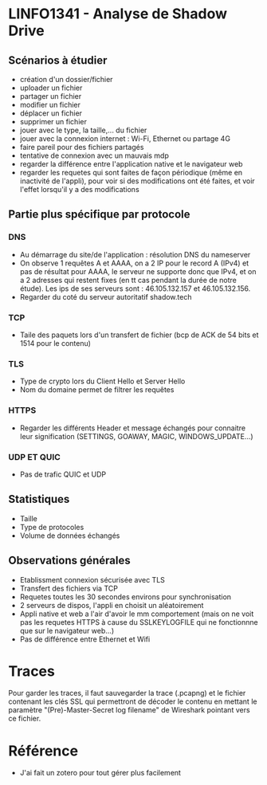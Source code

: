 # LINFO1341 - Analyse de Shadow Drive

## Scénarios à étudier
* création d'un dossier/fichier
* uploader un fichier
* partager un fichier
* modifier un fichier 
* déplacer un fichier
* supprimer un fichier 
* jouer avec le type, la taille,... du fichier
* jouer avec la connexion internet : Wi-Fi, Ethernet ou partage 4G
* faire pareil pour des fichiers partagés
* tentative de connexion avec un mauvais mdp
* regarder la différence entre l'application native et le navigateur web
* regarder les requetes qui sont faites de façon périodique (même en inactivité de l'appli), pour voir si des modifications ont été faites, et voir l'effet lorsqu'il y a des modifications

## Partie plus spécifique par protocole

### DNS
* Au démarrage du site/de l'application : résolution DNS du nameserver
* On observe 1 requêtes A et AAAA, on a 2 IP pour le record A (IPv4) et pas de résultat pour AAAA, le serveur ne supporte donc que IPv4, et on a 2 adresses qui restent fixes (en tt cas pendant la durée de notre étude). Les ips de ses serveurs sont : 46.105.132.157 et 46.105.132.156.
* Regarder du coté du serveur autoritatif shadow.tech

### TCP
* Taile des paquets lors d'un transfert de fichier (bcp de ACK de 54 bits et 1514 pour le contenu)

### TLS
* Type de crypto lors du Client Hello et Server Hello
* Nom du domaine permet de filtrer les requêtes

### HTTPS
* Regarder les différents Header et message échangés pour connaitre leur signification (SETTINGS, GOAWAY, MAGIC, WINDOWS_UPDATE...)

### UDP ET QUIC
* Pas de trafic QUIC et UDP

## Statistiques
* Taille
* Type de protocoles
* Volume de données échangés

## Observations générales
* Etablissment connexion sécurisée avec TLS
* Transfert des fichiers via TCP
* Requetes toutes les 30 secondes environs pour synchronisation
* 2 serveurs de dispos, l'appli en choisit un aléatoirement
* Appli native et web a l'air d'avoir le mm comportement (mais on ne voit pas les requetes HTTPS à cause du SSLKEYLOGFILE qui ne fonctionnne que sur le navigateur web...)
* Pas de différence entre Ethernet et Wifi

# Traces

Pour garder les traces, il faut sauvegarder la trace (.pcapng) et le fichier contenant les clés SSL qui permettront de décoder le contenu en mettant
le paramètre "(Pre)-Master-Secret log filename" de Wireshark pointant vers ce fichier.

# Référence
* J'ai fait un zotero pour tout gérer plus facilement